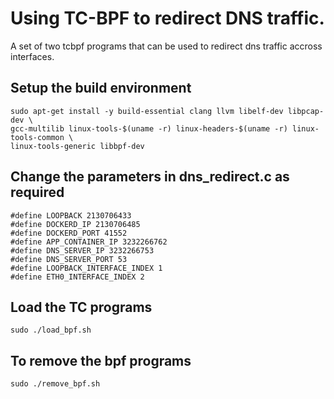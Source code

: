 # Using TC-BPF to redirect DNS traffic.

A set of two tcbpf programs that can be used to redirect dns traffic accross interfaces.
## Setup the build environment
```
sudo apt-get install -y build-essential clang llvm libelf-dev libpcap-dev \
gcc-multilib linux-tools-$(uname -r) linux-headers-$(uname -r) linux-tools-common \
linux-tools-generic libbpf-dev
```

## Change the parameters in dns_redirect.c as required
```
#define LOOPBACK 2130706433
#define DOCKERD_IP 2130706485
#define DOCKERD_PORT 41552
#define APP_CONTAINER_IP 3232266762
#define DNS_SERVER_IP 3232266753
#define DNS_SERVER_PORT 53
#define LOOPBACK_INTERFACE_INDEX 1
#define ETH0_INTERFACE_INDEX 2
```

## Load the TC programs
```
sudo ./load_bpf.sh
```

## To remove the bpf programs
```
sudo ./remove_bpf.sh
```